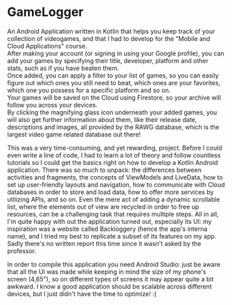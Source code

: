 # GameLogger
An Android Application written in Kotlin that helps you keep track of your collection of videogames, and that I had to develop for the "Mobile and Cloud Applications" course.<br/>
After making your account (or signing in using your Google profile), you can add your games by specifying their title, developer, platform and other stats, such as if you have beaten them.<br/>
Once added, you can apply a filter to your list of games, so you can easily figure out which ones you still need to beat, which ones are your favorites, which one you possess for a specific platform and so on.<br/>
Your games will be saved on the Cloud using Firestore, so your archive will follow you across your devices.<br/>
By clicking the magnifying glass icon underneath your added games, you will also get further information about them, like their release date, descriptions and images, all provided by the RAWG database, which is the largest video game related database out there!


This was a very time-consuming, and yet rewarding, project. Before I could even write a line of code, I had to learn a lot of theory and follow countless tutorials so I could get the basics right on how to develop a Kotlin Android application. There was so much to unpack: the differences between activities and fragments, the concepts of ViewModels and LiveData, how to set up user-friendly layouts and navigation, how to communicate with Cloud databases in order to store and load data, how to offer more services by utilizing APIs, and so on. Even the mere act of adding a dynamic scrollable list, where the elements out of view are recycled in order to free up resources, can be a challenging task that requires multiple steps. 
All in all, I'm quite happy with out the application turned out, especially its UI: my inspiration was a website called Backloggery (hence the app's interna name), and I tried my best to replicate a subset of its features on my app.
Sadly there's no written report this time since it wasn't asked by the professor.

In order to compile this application you need Android Studio: just be aware that all the UI was made while keeping in mind the size of my phone's screen (4,65"), so on different types of screens it may appear quite a bit awkward. I know a good application should be scalable across different devices, but I just didn't have the time to optimize! :(
